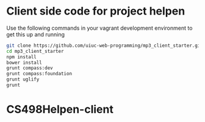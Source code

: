# Client side code for project helpen
Use the following commands in your vagrant development environment to get this up and running
```bash
git clone https://github.com/uiuc-web-programming/mp3_client_starter.git
cd mp3_client_starter
npm install
bower install
grunt compass:dev
grunt compass:foundation
grunt uglify
grunt
```
# CS498Helpen-client
